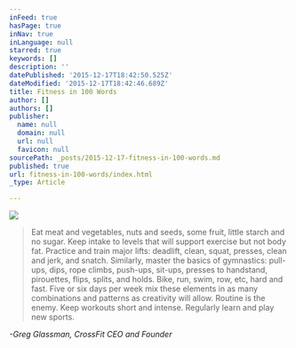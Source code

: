 ```yaml
---
inFeed: true
hasPage: true
inNav: true
inLanguage: null
starred: true
keywords: []
description: ''
datePublished: '2015-12-17T18:42:50.525Z'
dateModified: '2015-12-17T18:42:46.689Z'
title: Fitness in 100 Words
author: []
authors: []
publisher:
  name: null
  domain: null
  url: null
  favicon: null
sourcePath: _posts/2015-12-17-fitness-in-100-words.md
published: true
url: fitness-in-100-words/index.html
_type: Article

---
```

![](https://the-grid-user-content.s3-us-west-2.amazonaws.com/3459027f-1694-48df-b618-5ddd28d2a6d6.jpg)

> Eat meat and vegetables, nuts and seeds, some fruit, little starch and no sugar. Keep intake to levels that will
> support exercise but not body fat. Practice and train major lifts: deadlift, clean, squat, presses, clean and
> jerk, and snatch. Similarly, master the basics of gymnastics: pull-ups, dips, rope climbs, push-ups, sit-ups,
> presses to handstand, pirouettes, flips, splits, and holds. Bike, run, swim, row, etc, hard and fast. Five or six
> days per week mix these elements in as many combinations and patterns as creativity will allow. Routine is the
> enemy. Keep workouts short and intense. Regularly learn and play new sports.

_-Greg Glassman, CrossFit CEO and Founder_